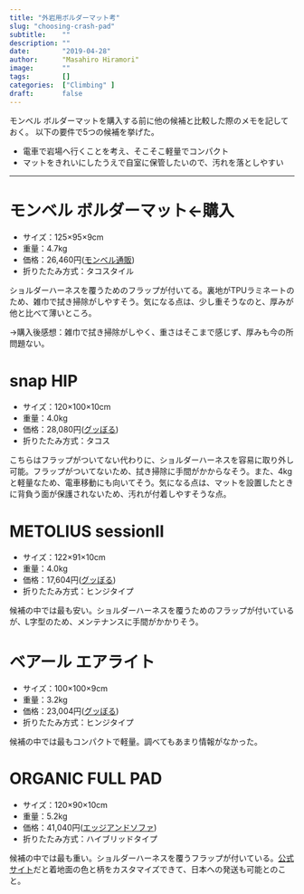 ```yaml
---
title: "外岩用ボルダーマット考"
slug: "choosing-crash-pad"
subtitle:    ""
description: ""
date:        "2019-04-28"
author:      "Masahiro Hiramori"
image:       ""
tags:        []
categories:  ["Climbing" ]
draft:       false
---
```


モンベル ボルダーマットを購入する前に他の候補と比較した際のメモを記しておく。
以下の要件で5つの候補を挙げた。

- 電車で岩場へ行くことを考え、そこそこ軽量でコンパクト
- マットをきれいにしたうえで自室に保管したいので、汚れを落としやすい

---

# モンベル ボルダーマット←購入

- サイズ：125×95×9cm
- 重量：4.7kg
- 価格：26,460円([モンベル通販](https://webshop.montbell.jp/goods/disp.php?product_id=1223376))
- 折りたたみ方式：タコスタイル

ショルダーハーネスを覆うためのフラップが付いてる。裏地がTPUラミネートのため、雑巾で拭き掃除がしやすそう。気になる点は、少し重そうなのと、厚みが他と比べて薄いところ。

→購入後感想：雑巾で拭き掃除がしやく、重さはそこまで感じず、厚みも今の所問題ない。

# snap HIP

- サイズ：120×100×10cm
- 重量：4.0kg
- 価格：28,080円([グッぼる](https://shop.goodbouldering.com/?pid=142264026))
- 折りたたみ方式：タコス

こちらはフラップがついてない代わりに、ショルダーハーネスを容易に取り外し可能。フラップがついてないため、拭き掃除に手間がかからなそう。また、4kgと軽量なため、電車移動にも向いてそう。気になる点は、マットを設置したときに背負う面が保護されないため、汚れが付着しやすそうな点。

# METOLIUS sessionII

- サイズ：122×91×10cm
- 重量：4.0kg
- 価格：17,604円([グッぼる](https://shop.goodbouldering.com/?pid=127743284))
- 折りたたみ方式：ヒンジタイプ

候補の中では最も安い。ショルダーハーネスを覆うためのフラップが付いているが、L字型のため、メンテナンスに手間がかかりそう。

# ベアール エアライト

- サイズ：100×100×9cm
- 重量：3.2kg
- 価格：23,004円([グッぼる](https://www.lostarrow.co.jp/store/g/gBE18014001/))
- 折りたたみ方式：ヒンジタイプ

候補の中では最もコンパクトで軽量。調べてもあまり情報がなかった。

# ORGANIC FULL PAD

- サイズ：120×90×10cm
- 重量：5.2kg
- 価格：41,040円([エッジアンドソファ](http://www.edgeandsofa.jp/fs/edgeandsofa/boulderingmat/gd14205))
- 折りたたみ方式：ハイブリッドタイプ

候補の中では最も重い。ショルダーハーネスを覆うフラップが付いている。[公式サイト](https://organicclimbing.com/products/full-pad)だと着地面の色と柄をカスタマイズできて、日本への発送も可能とのこと。
